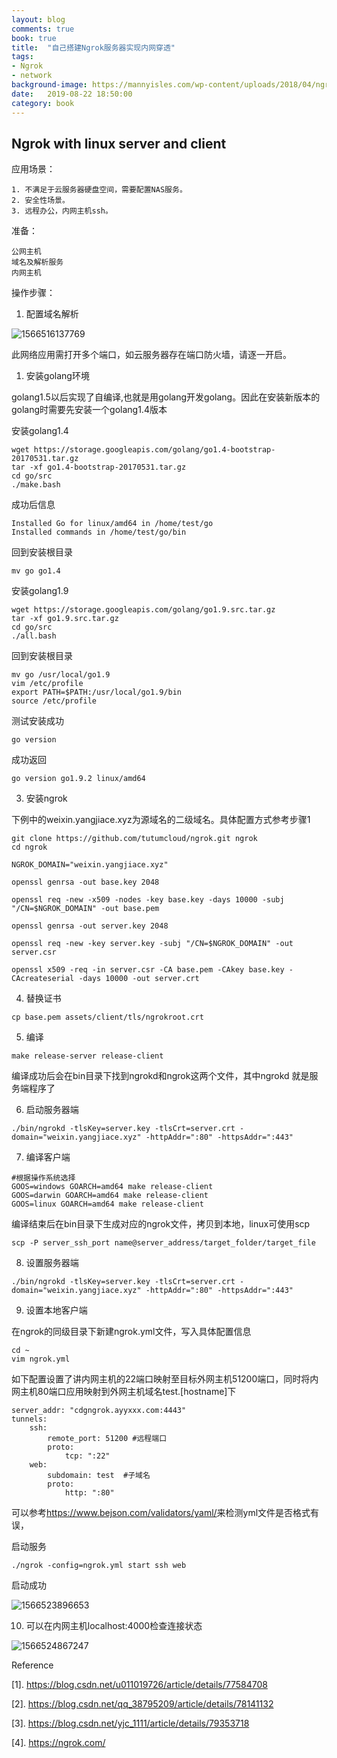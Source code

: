 ```yaml
---
layout: blog
comments: true
book: true
title:  "自己搭建Ngrok服务器实现内网穿透"
tags:
- Ngrok
- network
background-image: https://mannyisles.com/wp-content/uploads/2018/04/ngrok.png
date:   2019-08-22 18:50:00
category: book
---
```


## Ngrok with linux server and client

应用场景：

```
1. 不满足于云服务器硬盘空间，需要配置NAS服务。
2. 安全性场景。
3. 远程办公，内网主机ssh。
```

准备：

```
公网主机
域名及解析服务
内网主机
```

操作步骤：

1. 配置域名解析

![1566516137769](/home/yi/.config/Typora/typora-user-images/1566516137769.png)

此网络应用需打开多个端口，如云服务器存在端口防火墙，请逐一开启。

1. 安装golang环境

golang1.5以后实现了自编译,也就是用golang开发golang。因此在安装新版本的golang时需要先安装一个golang1.4版本

安装golang1.4

```
wget https://storage.googleapis.com/golang/go1.4-bootstrap-20170531.tar.gz
tar -xf go1.4-bootstrap-20170531.tar.gz
cd go/src
./make.bash
```

成功后信息

```
Installed Go for linux/amd64 in /home/test/go
Installed commands in /home/test/go/bin
```

回到安装根目录

```
mv go go1.4
```

安装golang1.9

```
wget https://storage.googleapis.com/golang/go1.9.src.tar.gz
tar -xf go1.9.src.tar.gz
cd go/src
./all.bash
```

回到安装根目录

```
mv go /usr/local/go1.9
vim /etc/profile
export PATH=$PATH:/usr/local/go1.9/bin
source /etc/profile
```

测试安装成功

```
go version
```

成功返回

```
go version go1.9.2 linux/amd64
```

3. 安装ngrok

下例中的weixin.yangjiace.xyz为源域名的二级域名。具体配置方式参考步骤1

```
git clone https://github.com/tutumcloud/ngrok.git ngrok
cd ngrok

NGROK_DOMAIN="weixin.yangjiace.xyz"

openssl genrsa -out base.key 2048

openssl req -new -x509 -nodes -key base.key -days 10000 -subj "/CN=$NGROK_DOMAIN" -out base.pem

openssl genrsa -out server.key 2048

openssl req -new -key server.key -subj "/CN=$NGROK_DOMAIN" -out server.csr

openssl x509 -req -in server.csr -CA base.pem -CAkey base.key -CAcreateserial -days 10000 -out server.crt
```

4. 替换证书

```
cp base.pem assets/client/tls/ngrokroot.crt
```

5. 编译

```
make release-server release-client
```

编译成功后会在bin目录下找到ngrokd和ngrok这两个文件，其中ngrokd 就是服务端程序了

6. 启动服务器端

```
./bin/ngrokd -tlsKey=server.key -tlsCrt=server.crt -domain="weixin.yangjiace.xyz" -httpAddr=":80" -httpsAddr=":443"
```

7. 编译客户端

```
#根据操作系统选择
GOOS=windows GOARCH=amd64 make release-client  
GOOS=darwin GOARCH=amd64 make release-client  
GOOS=linux GOARCH=amd64 make release-client  
```

编译结束后在bin目录下生成对应的ngrok文件，拷贝到本地，linux可使用scp

```
scp -P server_ssh_port name@server_address/target_folder/target_file
```

8. 设置服务器端

```
./bin/ngrokd -tlsKey=server.key -tlsCrt=server.crt -domain="weixin.yangjiace.xyz" -httpAddr=":80" -httpsAddr=":443"
```

9. 设置本地客户端

在ngrok的同级目录下新建ngrok.yml文件，写入具体配置信息

```
cd ~
vim ngrok.yml
```

如下配置设置了讲内网主机的22端口映射至目标外网主机51200端口，同时将内网主机80端口应用映射到外网主机域名test.[hostname]下

```
server_addr: "cdgngrok.ayyxxx.com:4443"
tunnels:
    ssh:
        remote_port: 51200 #远程端口
        proto:
            tcp: ":22"
    web:
        subdomain: test  #子域名
        proto:
            http: ":80"
```

可以参考<https://www.bejson.com/validators/yaml/>来检测yml文件是否格式有误，

启动服务

```
./ngrok -config=ngrok.yml start ssh web
```

启动成功

![1566523896653](/home/yi/.config/Typora/typora-user-images/1566523896653.png)

10. 可以在内网主机localhost:4000检查连接状态

![1566524867247](/home/yi/.config/Typora/typora-user-images/1566524867247.png)

Reference

[1]. <https://blog.csdn.net/u011019726/article/details/77584708>

[2]. <https://blog.csdn.net/qq_38795209/article/details/78141132>

[3]. <https://blog.csdn.net/yjc_1111/article/details/79353718>

[4]. <https://ngrok.com/>


